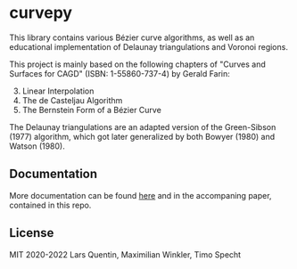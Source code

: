 # curvepy

This library contains various Bézier curve algorithms, as well as an educational implementation of Delaunay triangulations and Voronoi regions.

This project is mainly based on the following chapters of "Curves and Surfaces for CAGD" (ISBN: 1-55860-737-4) by Gerald Farin:

3. Linear Interpolation
4. The de Casteljau Algorithm
5. The Bernstein Form of a Bézier Curve

The Delaunay triangulations are an adapted version of the Green-Sibson (1977) algorithm, which got later generalized by both Bowyer (1980) and Watson (1980).

## Documentation

More documentation can be found [here](https://numerikgang.pages.gwdg.de/curvepy/) and in the accompaning paper, contained in this repo.

## License

MIT 2020-2022 Lars Quentin, Maximilian Winkler, Timo Specht
